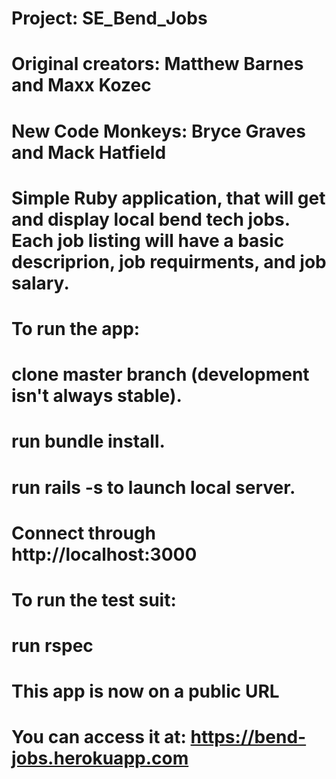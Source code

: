 # Project: SE_Bend_Jobs
# Original creators: Matthew Barnes and Maxx Kozec
# New Code Monkeys: Bryce Graves and Mack Hatfield
# Simple Ruby application, that will get and display local bend tech jobs. Each job listing will have a basic descriprion, job requirments, and job salary.
# To run the app:
# clone master branch (development isn't always stable).
# run bundle install.
# run rails -s to launch local server.
# Connect through http://localhost:3000
# To run the test suit:
# run rspec
# This app is now on a public URL
# You can access it at: https://bend-jobs.herokuapp.com
